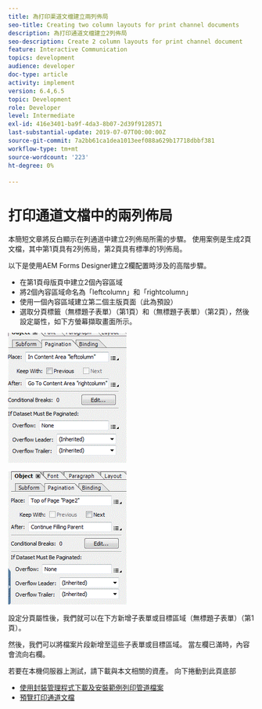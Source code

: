 ```yaml
---
title: 為打印渠道文檔建立兩列佈局
seo-title: Creating two column layouts for print channel documents
description: 為打印通道文檔建立2列佈局
seo-description: Create 2 column layouts for print channel document
feature: Interactive Communication
topics: development
audience: developer
doc-type: article
activity: implement
version: 6.4,6.5
topic: Development
role: Developer
level: Intermediate
exl-id: 416e3401-ba9f-4da3-8b07-2d39f9128571
last-substantial-update: 2019-07-07T00:00:00Z
source-git-commit: 7a2bb61ca1dea1013eef088a629b17718dbbf381
workflow-type: tm+mt
source-wordcount: '223'
ht-degree: 0%

---
```


# 打印通道文檔中的兩列佈局

本簡短文章將反白顯示在列通道中建立2列佈局所需的步驟。 使用案例是生成2頁文檔，其中第1頁具有2列佈局，第2頁具有標準的1列佈局。

以下是使用AEM Forms Designer建立2欄配置時涉及的高階步驟。

* 在第1頁母版頁中建立2個內容區域
* 將2個內容區域命名為「leftcolumn」和「rightcolumn」
* 使用一個內容區域建立第二個主版頁面（此為預設）
* 選取分頁標籤（無標題子表單）（第1頁）和（無標題子表單）（第2頁），然後設定屬性，如下方螢幕擷取畫面所示。

![page1](assets/untitledsubform_paginationproperties.gif)

![page2](assets/untitled_subformpage2.gif)

設定分頁屬性後，我們就可以在下方新增子表單或目標區域（無標題子表單）（第1頁）。

然後，我們可以將檔案片段新增至這些子表單或目標區域。 當左欄已滿時，內容會流向右欄。

若要在本機伺服器上測試，請下載與本文相關的資產。 向下捲動到此頁底部

* [使用封裝管理程式下載及安裝範例列印管道檔案](assets/print-channel-with-two-column-layout.zip)
* [預覽打印通道文檔](http://localhost:4502/content/dam/formsanddocuments/2columnlayout/jcr:content?channel=print&amp;mode=preview&amp;dataRef=service%3A%2F%2FFnDTestData&amp;wcmmode=disabled)
